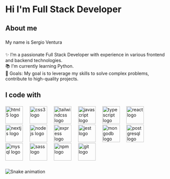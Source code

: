 <h1 align="left">Hi I'm Full Stack Developer</h1>

###

<h2 align="left">About me</h2>

###

<p align="left">My name is Sergio Ventura</p>

###

<p align="left">✨  I’m a passionate Full Stack Developer with experience in various frontend and backend technologies.<br>📚 I'm currently learning Python.<br>🎯 Goals: My goal is to leverage my skills to solve complex problems, contribute to high-quality projects.</p>

###

<h2 align="left">I code with</h2>

###

<div align="left">
  <img src="https://cdn.jsdelivr.net/gh/devicons/devicon/icons/html5/html5-original.svg" height="55" alt="html5 logo"  />
  <img width="13" />
  <img src="https://cdn.jsdelivr.net/gh/devicons/devicon/icons/css3/css3-original.svg" height="55" alt="css3 logo"  />
  <img width="13" />
  <img src="https://cdn.simpleicons.org/tailwindcss/06B6D4" height="55" alt="tailwindcss logo"  />
  <img width="13" />
  <img src="https://skillicons.dev/icons?i=js" height="55" alt="javascript logo"  />
  <img width="13" />
  <img src="https://skillicons.dev/icons?i=ts" height="55" alt="typescript logo"  />
  <img width="13" />
  <img src="https://cdn.jsdelivr.net/gh/devicons/devicon/icons/react/react-original.svg" height="55" alt="react logo"  />
  <img width="13" />
  <img src="https://cdn.jsdelivr.net/gh/devicons/devicon/icons/nextjs/nextjs-original.svg" height="55" alt="nextjs logo"  />
  <img width="13" />
  <img src="https://skillicons.dev/icons?i=nodejs" height="55" alt="nodejs logo"  />
  <img width="13" />
  <img src="https://skillicons.dev/icons?i=express" height="55" alt="express logo"  />
  <img width="13" />
  <img src="https://cdn.jsdelivr.net/gh/devicons/devicon/icons/jest/jest-plain.svg" height="55" alt="jest logo"  />
  <img width="13" />
  <img src="https://cdn.jsdelivr.net/gh/devicons/devicon/icons/mongodb/mongodb-original.svg" height="55" alt="mongodb logo"  />
  <img width="13" />
  <img src="https://cdn.jsdelivr.net/gh/devicons/devicon/icons/postgresql/postgresql-original.svg" height="55" alt="postgresql logo"  />
  <img width="13" />
  <img src="https://cdn.jsdelivr.net/gh/devicons/devicon/icons/mysql/mysql-original.svg" height="55" alt="mysql logo"  />
  <img width="13" />
  <img src="https://cdn.jsdelivr.net/gh/devicons/devicon/icons/sass/sass-original.svg" height="55" alt="sass logo"  />
  <img width="13" />
  <img src="https://cdn.jsdelivr.net/gh/devicons/devicon/icons/npm/npm-original-wordmark.svg" height="55" alt="npm logo"  />
  <img width="13" />
  <img src="https://cdn.jsdelivr.net/gh/devicons/devicon/icons/git/git-original.svg" height="55" alt="git logo"  />
</div>

###

<img src="https://raw.githubusercontent.com/sergiovforesto/sergiovforesto/output/snake.svg" alt="Snake animation" />

###
